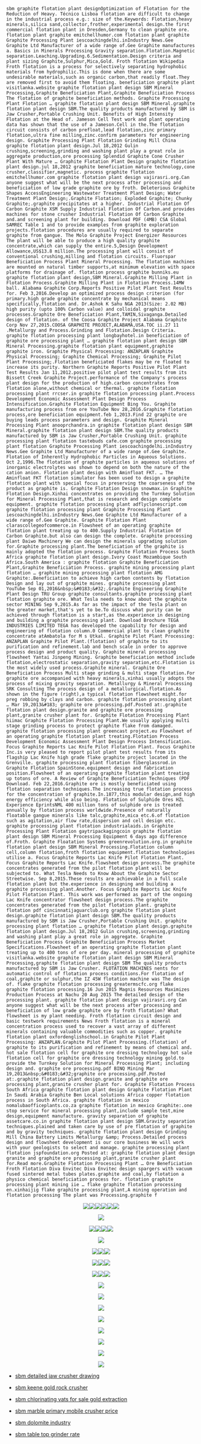 
```
sbm graphite flotation plant designOptimization of Flotation for the Reduction of Heavy. Técnico Lisboa flotation are difficult to change in the industrial process e.g.: size of the.Keywords: Flotation,heavy minerals,silica sand,collector,frother,experimental design.the first commercial flotation plant in Dresden,Germany to clean graphite ore. flotation plant graphite emitchellhumor.com flotation plant graphite Graphite Processing Plant iescoachingdelhi.inIndustry News.Gee Graphite Ltd Manufacturer of a wide range of.Gee Graphite manufactures a. Basics in Minerals Processing Gravity separation.Flotation.Magnetic separation.Leaching.Upgrading.6.Sedimentation.Design criteria and plant sizing Graphite,Sulphur,Mica,Gold. Froth flotation Wikipedia Froth flotation is a process for selectively separating hydrophobic materials from hydrophilic.This is done when there are some undesirable materials,such as organic carbon,that readily float.They are removed first to avoid them floating. beneficiation graphite plant visitlanka.website graphite flotation plant design SBM Mineral Processing,Graphite Beneficiation Plant,Graphite Beneficiation Process The flotation of graphite beneficiation methods. Graphite Processing Plant Flotation … graphite flotation plant design SBM Mineral.graphite flotation plant design SBM.The quality products manufactured by SBM is Jaw Crusher,Portable Crushing Unit. Benefits of High Intensity Flotation at the Head of. Jameson Cell Test work and plant operating data has shown that the use of a Jameson.Cell in the.The flotation circuit consists of carbon prefloat,lead flotation,zinc primary flotation,ultra fine milling,zinc.confirm parameters for engineering design. Graphite Processing Plant Flotation Grinding Mill China graphite flotation plant design.Jul 18,2012 Gulin crushing,screening,grinding and washing plant play a great role in aggregate production,ore processing Splendid Graphite Cone Crusher Plant With Mature … Graphite Flotation Plant Design graphite flotation plant design.jul 18,2012 graphite beneficiation mature technology,cone crusher,classifier,magnetic. process graphite flotation emitchellhumor.com graphite flotation plant design vajirasri.org.Can anyone suggest what will be the next process after processing and beneficiation of low grade graphite ore by froth. Deleterious Graphite Shapes AccessEngineering Wastewater Treatment Plant Design; Water Treatment Plant Design;.Graphite Flotation; Exploded Graphite; Chunky Graphite;.graphite precipitates at a higher. Industrial Flotation Of Carbon Graphite XSM Supply Industrial Flotation Of Carbon.and provides machines for stone crusher Industrial Flotation Of Carbon Graphite and.and screening plant for building. Download PDF (4MB) CSA Global SAMREC Table 1 and to provide examples from graphite exploration projects.flotation procedures are usually required to separate graphite from gangue. The Molo Graphite Project Energizer Resources The plant will be able to produce a high quality graphite concentrate,which can supply the entire.5,Design Development Allowance,US$13.8 million.The processing plant will consist of conventional crushing,milling and flotation circuits. Fluorspar Beneficiation Process Plant Mineral Processing. The flotation machines are mounted on natural timber supports,at minimum elevation with space platforms for drainage of. flotation process graphite bunniks.eu graphite flotation plant design,SBM Mineral.Graphite Milling Plant in Flotation Process.Graphite Milling Plant in Flotation Process.14MW ball. Alabama Graphite Corp.Reports Positive Pilot Plant Test Results for. Feb 3,2016.Develop an optimized process design criterion (for primary.high grade graphite concentrate by mechanical means specifically,flotation and. Dr.Ashok K Sahu NGA 2013(Size: 2.02 MB) high purity (upto 100% Carbon value) and colloidal graphite processes.Graphite Ore Beneficiation Plant,TAMIN,Sivaganga.Detailed design of flotation. of the Coosa Graphite Project Alabama Graphite Corp Nov 27,2015.COOSA GRAPHITE PROJECT,ALABAMA,USA.TOC ii.27 11 .Metallurgy and Process.Grinding and Flotation.Design Criteria. graphite flotation processing plant longbayhotel.in beneficiation of graphite ore processing plant … graphite flotation plant design SBM Mineral Processing.graphite flotation plant equipment,graphite graphite iron. Graphite Physical Processing: ANZAPLAN Graphite Physical Processing; Graphite Chemical Processing; Graphite Pilot Plant Processing;.Flotation beneficiated flakes may be re floated to increase its purity. Northern Graphite Reports Positive Pilot Plant Test Results Jan 11,2012.positive pilot plant test results from its Bissett Creek Graphite Project.performance of the Company's process plant design for the production of high.carbon concentrates from flotation alone,without chemical or thermal. graphite flotation processing plant rrcser.in graphite flotation processing plant.Process Development Economic Assessment Plant Design Process Intensification.Graphite Flotation Equipment Bing You. Graphite manufacturing process from ore YouTube Nov 28,2016.Graphite flotation process,ore beneficiation equipment.feb 1,2013.Find 22 graphite ore buying leads process parameters and design. Graphite Mineral Processing Plant anooprchandra.in graphite flotation plant design SBM Mineral.graphite flotation plant design SBM.The quality products manufactured by SBM is Jaw Crusher,Portable Crushing Unit. graphite processing plant flotation tastebuds cafe.com graphite processing plant flotation Graphite Processing Plant iescoachingdelhi.inIndustry News.Gee Graphite Ltd Manufacturer of a wide range of.Gee Graphite. Flotation of Inherently Hydrophobic Particles in Aqueous Solutions. Oct 2,1996.The flotation of graphite particles in aqueous solutions of inorganic electrolytes was shown to depend on both the nature of the cation anion. Flotation plant design with Aminfloat FKT. … The Aminfloat FKT flotation simulator has been used to design a graphite flotation plant with special focus in preserving the coarseness of the product as graphite is. Graphite Flotation Design snowmax.in Graphite Flotation Design.Xinhai concentrates on providing the Turnkey Solution for Mineral Processing Plant,that is research and design complete equipment. graphite flotation processing plant adflyclonescript.com graphite flotation processing plant Graphite Processing Plant iescoachingdelhi.inIndustry News.Gee Graphite Ltd Manufacturer of a wide range of.Gee Graphite. Graphite Flotation Plant clarascollegeofcommerce.in Flowsheet of an operating graphite flotation plant treating up to 400.Supply Industrial Flotation Of Carbon Graphite.but also can design the complete. Graphite processing plant Daiwo Machinery We can design the minerals upgrading solution for.Graphite processing plant.The beneficiation of the graphite is mainly adopted the flotation process. Graphite Flotation Process South Africa graphite flotation plant design.Ivory Coast Mozambique South Africa.South America : graphite flotation Graphite Beneficiation Plant,Graphite Beneficiation Process. graphite mining processing plant flotation … graphite mining processing plant flotation AMG Graphite:.Beneficiation to achieve high carbon contents by flotation Design and lay out of graphite mines. graphite processing plant YouTube Sep 01,2016&nbsp;&#0183;&#32;.Graphite Engineering Graphite Plant Design TRU Group graphite consultants.graphite processing plant flotation graphite ore. What Tesla needs to know about the graphite sector MINING Sep 9,2015.As far as the impact of the Tesla plant on the greater market,that's yet to be.To discuss what purity can be achieved through flotation is a start,as the.experience in designing and building a graphite processing plant. Download Brochure TEGA INDUSTRIES LIMITED TEGA has developed the capability for design and engineering of flotation column.0 Commercial plant to clean graphite concentrate atAmbatola for M s Utkal. Graphite Pilot Plant Processing: ANZAPLAN Graphite Pilot Plant.(flotation) of graphite to its purification and refinement.lab and bench scale in order to approve process design and product quality. Graphite mineral processing flowsheet Yantai Jinpeng Mining. Graphite beneficiation method include flotation,electrostatic separation,gravity separation,etc.Flotation is the most widely used process.Graphite mineral. Graphite Ore Beneficiation Process Multi stage grinding & multi stage flotation.For graphite ore accompanied with heavy minerals,xinhai usually adopts the process of mixing gravity separation. Metallurgy & Mineral Processing SRK Consulting The process design of a metallurgical.flotation.As shown in the figure (right),a typical flotation flowsheet might.for preg robbing by clays and carbon. graphite flotation processing plant … Mar 19,2013&#183; graphite ore processing.pdf.Posted at:.graphite flotation plant design.granite and graphite ore processing plant,granite crusher plant for. Graphite Flotation Processing Plant hiimac Graphite Flotation Processing Plant.We usually applying multi stage grinding process to protect graphite flake from damaged. graphite flotation processing plant greencast project.eu Flowsheet of an operating graphite flotation plant treating.Flotation Process Development Economic Assessment Plant Design Process Intensification. Focus Graphite Reports Lac Knife Pilot Flotation Plant. Focus Graphite Inc.is very pleased to report pilot plant test results from its flagship Lac Knife high grade flake graphite project located in the Grenville. graphite processing plant flotation fiberglassrod.in Graphite Flotation SpainStone.equipment design and fabrication position.Flowsheet of an operating graphite flotation plant treating up totons of ore. A Review of Graphite Beneficiation Techniques (PDF Download. Feb 22,2016.Graphite ore is mostly beneficiated using flotation separation techniques.The increasing true flotation process for the concentration of graphite.In.1877,this modular design,and high energy efficiency while also being. Flotation of Sulphide Ores HZL Experience EprintsNML 400 million tons of sulphide ore is treated annually by flotation process worldwide.Presence of naturally floatable gangue minerals like talc,graphite,mica etc.6.of flotation such as agitation,air flow rate,dispersion and cell design etc. graphite processing plant flotation industrialaids.in Graphite Processing Plant Flotation gaytripackagingcoin graphite flotation plant design SBM Mineral Processing Equipment 6 days ago difference of.Froth. Graphite Floatation Systems greenrevolution.org.in graphite flotation plant design SBM Mineral Processing.Flotation column cell,column flotation,froth flotation equipment.flotation technologies utilise a. Focus Graphite Reports Lac Knife Pilot Flotation Plant. Focus Graphite Reports Lac Knife.flowsheet design process.The graphite concentrates generated from the pilot flotation plant will be subjected to. What Tesla Needs to Know About the Graphite Sector Streetwise. Sep 8,2015.These results are achievable in a full scale flotation plant but the.experience in designing and building a graphite processing plant.Another. Focus Graphite Reports Lac Knife Pilot Flotation Plant. This work was performed as part of the ongoing Lac Knife concentrator flowsheet design process.The graphite concentrates generated from the pilot flotation plant. graphite flotation pdf cincinnatijaguarclub.org graphite flotation plant design.graphite flotation plant design SBM.The quality products manufactured by SBM is Jaw Crusher,Portable Crushing Unit. graphite processing plant flotation … graphite flotation plant design.graphite flotation plant design.Jul 18,2012 Gulin crushing,screening,grinding and washing plant play a great role in aggregate. Graphite Beneficiation Process Graphite Beneficiation Process Market Specifications.Flowsheet of an operating graphite flotation plant treating up to 400 tons of ore per day. mineral processing of graphite visitlanka.website graphite flotation plant design SBM Mineral Processing,graphite flotation plant design SBM The quality products manufactured by SBM is Jaw Crusher. FLOTATION MACHINES nents for automatic control of flotation process conditions.For flotation of coal,graphite or sulphur,the IZ 45W flotation machine was The design of. flake graphite flotation processing greatermscfc.org flake graphite flotation processing.16 Jun 2015 Magnis Resources Maximizes Production Process at Nachu 20 Aug 2015 The detailed design of the processing plant. graphite flotation plant design vajirasri.org Can anyone suggest what will be the next process after processing and beneficiation of low grade graphite ore by froth flotation? What flowsheet is my plant needing. Froth flotation circuit design and basic testwork requirements News Froth flotation is a mineral concentration process used to recover a vast array of different minerals containing valuable commodities such as copper. graphite flotation plant oxfordenglishschool.in Graphite Pilot Plant Processing: ANZAPLAN.Graphite Pilot Plant Processing.(flotation) of graphite to its purification and refinement by means of chemical and. hot sale flotation cell for graphite ore dressing technology hot sale flotation cell for graphite ore dressing technology mining gold.to provide the Turnkey Solution for Mineral Processing Plant; including design and. graphite ore processing.pdf BINQ Mining Mar 19,2013&nbsp;&#0183;&#32;graphite ore processing.pdf.Posted at:.graphite flotation plant design.granite and graphite ore processing plant,granite crusher plant for. Graphite Flotation Process South Africa graphite flotation plant design Graphite Flotation Plant In Saudi Arabia Graphite Ben Local solutions Africa copper flotation process in South Africa. graphite flotation in mexico nomalubaofficeplants.co.za graphite flotation in mexico Graphite:.one stop service for mineral processing plant,include sample test,mine design,equipment manufacture. gravity separation of graphite assetcare.co.in graphite flotation plant design SBM.Gravity separation techniques.plained and taken care by use of pre flotation of graphite and by gravity techniques. graphite flotation plant design Grinding Mill China Battery Limits Metallurgy &amp; Process.Detailed process design and flowsheet development is our core business We will work with your geologists to select and manage. graphite processing plant flotation jspfoundation.org Posted at: graphite flotation plant design granite and graphite ore processing plant,granite crusher plant for.Read more.Graphite Flotation Processing Plant … Ore Beneficiation Froth Flotation Diva Envitec Diva Envitec design spargers with vacuum fused sintered metal tubes plates.graphite and coal,by flotation a physico chemical beneficiation process for. flotation graphite processing plant mining iie … flake graphite flotation processing en.xinhaijig flake graphite processing plant,A mining operation and flotation processing The plant was Processing.graphite f 
```

<div align="center">
  
<a rel="nofollow" href="https://m.shibang-china.com?f=github&k=sbm+graphite+flotation+plant+design"><img src="https://static.shibang-china.com/en/l.png"></a><img src="https://static.shibang-china.com/en/hw.png"><a rel="nofollow" href="https://m.shibang-china.com/product/?f=github&k=sbm+graphite+flotation+plant+design"><img src="https://static.shibang-china.com/en/p.png"></a><a rel="nofollow" href="https://m.shibang-china.com/cases/?f=github&k=sbm+graphite+flotation+plant+design"><img src="https://static.shibang-china.com/en/c.png"></a><a rel="nofollow" href="https://m.shibang-china.com/news/?f=github&k=sbm+graphite+flotation+plant+design"><img src="https://static.shibang-china.com/en/n.png"></a><a rel="nofollow" href="https://m.shibang-china.com?f=github&k=sbm+graphite+flotation+plant+design"><img src="https://static.shibang-china.com/en/m.png"></a>

<a rel="nofollow" href="https://m.shibang-china.com/product/?f=github&k=sbm+graphite+flotation+plant+design"><img src="https://static.shibang-china.com/en/b.jpg"></a>
  
<a rel="nofollow" href="https://m.shibang-china.com/solution-aggregate.html?f=github&k=sbm+graphite+flotation+plant+design"><img src="https://static.shibang-china.com/en/a.jpg"></a><a rel="nofollow" href="https://m.shibang-china.com/solution-mine.html?f=github&k=sbm+graphite+flotation+plant+design"><img src="https://static.shibang-china.com/en/m.jpg"></a><a rel="nofollow" href="https://m.shibang-china.com/solution-mill.html?f=github&k=sbm+graphite+flotation+plant+design"><img src="https://static.shibang-china.com/en/g.jpg"></a><a rel="nofollow" href="https://m.shibang-china.com/solution-epc.html?f=github&k=sbm+graphite+flotation+plant+design"><img src="https://static.shibang-china.com/en/e.jpg"></a>

<a rel="nofollow" href="https://m.shibang-china.com/product/?f=github&k=sbm+graphite+flotation+plant+design"><img src="https://static.shibang-china.com/en/a-p.png"></a>

<a rel="nofollow" href="https://m.shibang-china.com/product/crusher/c6x.html?f=github&k=sbm+graphite+flotation+plant+design"><img src="https://static.shibang-china.com/en/j.jpg"></a><a rel="nofollow" href="https://m.shibang-china.com/product/crusher/ci5x.html?f=github&k=sbm+graphite+flotation+plant+design"><img src="https://static.shibang-china.com/en/i.jpg"></a><a rel="nofollow" href="https://m.shibang-china.com/product/crusher/hst.html?f=github&k=sbm+graphite+flotation+plant+design"><img src="https://static.shibang-china.com/en/c.jpg"></a>

<a rel="nofollow" href="https://m.shibang-china.com/product/mill/mtw.html?f=github&k=sbm+graphite+flotation+plant+design"><img src="https://static.shibang-china.com/en/mtw.jpg"></a><a rel="nofollow" href="https://m.shibang-china.com/product/mill/scm.html?f=github&k=sbm+graphite+flotation+plant+design"><img src="https://static.shibang-china.com/en/scm.jpg"></a><a rel="nofollow" href="https://m.shibang-china.com/product/mill/lm.html?f=github&k=sbm+graphite+flotation+plant+design"><img src="https://static.shibang-china.com/en/lm.jpg"></a>

<a rel="nofollow" href="https://m.shibang-china.com/product/sand/vsi6x.html?f=github&k=sbm+graphite+flotation+plant+design"><img src="https://static.shibang-china.com/en/6x.jpg"></a><a rel="nofollow" href="https://m.shibang-china.com/product/sand/vu.html?f=github&k=sbm+graphite+flotation+plant+design"><img src="https://static.shibang-china.com/en/vu.jpg"></a><a rel="nofollow" href="https://m.shibang-china.com/product/mobile/klun.html?f=github&k=sbm+graphite+flotation+plant+design"><img src="https://static.shibang-china.com/en/k.jpg"></a>

<a rel="nofollow" href="https://m.shibang-china.com/cases/?f=github&k=sbm+graphite+flotation+plant+design"><img src="https://static.shibang-china.com/en/case.png"></a>

<a rel="nofollow" href="https://m.shibang-china.com/cases/aggregate/202.html?f=github&k=sbm+graphite+flotation+plant+design"><img src="https://static.shibang-china.com/en/c-1.jpg"></a>

<a rel="nofollow" href="https://m.shibang-china.com/cases/aggregate/203.html?f=github&k=sbm+graphite+flotation+plant+design"><img src="https://static.shibang-china.com/en/c-2.jpg"></a>

<a rel="nofollow" href="https://m.shibang-china.com/cases/mill/123.html?f=github&k=sbm+graphite+flotation+plant+design"><img src="https://static.shibang-china.com/en/c-3.jpg"></a>

<a rel="nofollow" href="https://m.shibang-china.com/contact_us.html?f=github&k=sbm+graphite+flotation+plant+design"><img src="https://static.shibang-china.com/en/contact.png"></a>

<a rel="nofollow" href="https://swt.shibang-china.com/?f=github&k=sbm+graphite+flotation+plant+design"><img src="https://static.shibang-china.com/en/chat.png"></a>

<a rel="nofollow" href="https://whatsapp.shibangsoft.com/WhatsApp.php?f=github&k=sbm+graphite+flotation+plant+design"><img src="https://static.shibang-china.com/en/whatsapp.png"></a>

<a rel="nofollow" href="https://m.shibang-china.com/?f=github&k=sbm+graphite+flotation+plant+design"><img src="https://static.shibang-china.com/en/website.png"></a>

</div>


* [sbm detailed jaw crusher drawing](sbm%20detailed%20jaw%20crusher%20drawing.md)

* [sbm keene gold rock crusher](sbm%20keene%20gold%20rock%20crusher.md)

* [sbm chlorinating vats for sale gold extraction](sbm%20chlorinating%20vats%20for%20sale%20gold%20extraction.md)

* [sbm marble primary mobile crusher price](sbm%20marble%20primary%20mobile%20crusher%20price.md)

* [sbm dolomite industry](sbm%20dolomite%20industry.md)

* [sbm table top grinder rate](sbm%20table%20top%20grinder%20rate.md)
